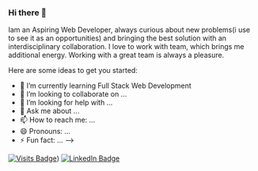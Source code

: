 ### Hi there 👋
Iam an Aspiring Web Developer, always curious about new problems(i use to see it as an opportunities) and bringing the best solution with an interdisciplinary collaboration. I love to work with team, which brings me additional energy. Working with a great team is always a pleasure.

Here are some ideas to get you started:

- 🌱 I’m currently learning Full Stack Web Development
- 👯 I’m looking to collaborate on ...
- 🤔 I’m looking for help with ...
- 💬 Ask me about ...
- 📫 How to reach me: ...
- 😄 Pronouns: ...
- ⚡ Fun fact: ...
-->

[![Visits Badge](https://badges.pufler.dev/visits/braydoncoyer/braydoncoyer)](https://umarportfolio.vercel.app/))
[![LinkedIn Badge](https://img.shields.io/badge/LinkedIn-Profile-informational?style=flat&logo=linkedin&logoColor=white&color=0D76A8)]((https://www.linkedin.com/in/mohd-umar-91b07290/))
